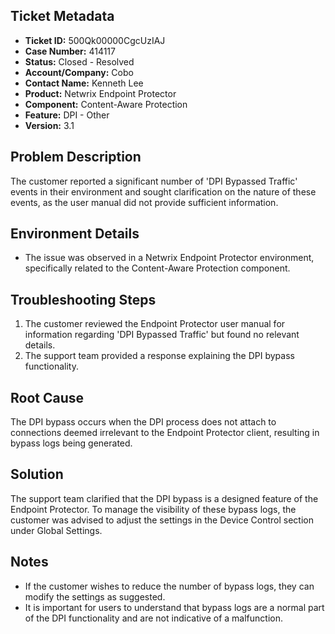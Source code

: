 ## Ticket Metadata
- **Ticket ID:** 500Qk00000CgcUzIAJ
- **Case Number:** 414117
- **Status:** Closed - Resolved
- **Account/Company:** Cobo
- **Contact Name:** Kenneth Lee
- **Product:** Netwrix Endpoint Protector
- **Component:** Content-Aware Protection
- **Feature:** DPI - Other
- **Version:** 3.1

## Problem Description
The customer reported a significant number of 'DPI Bypassed Traffic' events in their environment and sought clarification on the nature of these events, as the user manual did not provide sufficient information.

## Environment Details
- The issue was observed in a Netwrix Endpoint Protector environment, specifically related to the Content-Aware Protection component.

## Troubleshooting Steps
1. The customer reviewed the Endpoint Protector user manual for information regarding 'DPI Bypassed Traffic' but found no relevant details.
2. The support team provided a response explaining the DPI bypass functionality.

## Root Cause
The DPI bypass occurs when the DPI process does not attach to connections deemed irrelevant to the Endpoint Protector client, resulting in bypass logs being generated.

## Solution
The support team clarified that the DPI bypass is a designed feature of the Endpoint Protector. To manage the visibility of these bypass logs, the customer was advised to adjust the settings in the Device Control section under Global Settings.

## Notes
- If the customer wishes to reduce the number of bypass logs, they can modify the settings as suggested.
- It is important for users to understand that bypass logs are a normal part of the DPI functionality and are not indicative of a malfunction.